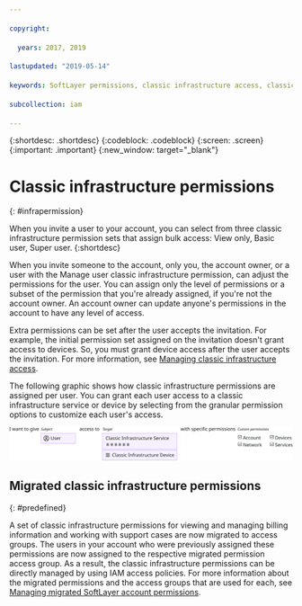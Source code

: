 ```yaml
---

copyright:

  years: 2017, 2019

lastupdated: "2019-05-14"

keywords: SoftLayer permissions, classic infrastructure access, classic infrastructure permission, migrated SoftLayer permissions, migrated permission access group

subcollection: iam

---
```


{:shortdesc: .shortdesc}
{:codeblock: .codeblock}
{:screen: .screen}
{:important: .important}
{:new_window: target="_blank"}

# Classic infrastructure permissions
{: #infrapermission}

When you invite a user to your account, you can select from three classic infrastructure permission sets that assign bulk access: View only, Basic user, Super user.
{:shortdesc}

When you invite someone to the account, only you, the account owner, or a user with the Manage user classic infrastructure permission, can adjust the permissions for the user. You can assign only the level of permissions or a subset of the permission that you're already assigned, if you're not the account owner. An account owner can update anyone's permissions in the account to have any level of access.



Extra permissions can be set after the user accepts the invitation. For example, the initial permission set assigned on the invitation doesn't grant access to devices. So, you must grant device access after the user accepts the invitation. For more information, see [Managing classic infrastructure access](/docs/iam?topic=iam-mngclassicinfra#mngclassicinfra).

The following graphic shows how classic infrastructure permissions are assigned per user. You can grant each user access to a classic infrastructure service or device by selecting from the granular permission options to customize each user's access.

![Classic infrastructure access](images/ClassicIaaS.svg "Assigning classic infrastructure access by selecting a user, device, or service, then any combination of granular permissions")



## Migrated classic infrastructure permissions
{: #predefined}

A set of classic infrastructure permissions for viewing and managing billing information and working with support cases are now migrated to access groups. The users in your account who were previously assigned these permissions are now assigned to the respective migrated permission access group. As a result, the classic infrastructure permissions can be directly managed by using IAM access policies. For more information about the migrated permissions and the access groups that are used for each, see [Managing migrated SoftLayer account permissions](/docs/iam?topic=iam-migrated_permissions).
